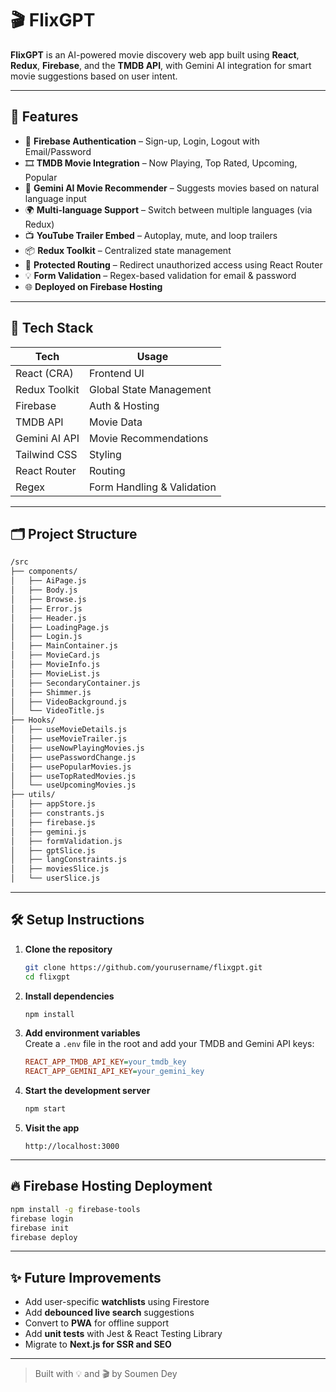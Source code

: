 # 🎬 FlixGPT

**FlixGPT** is an AI-powered movie discovery web app built using **React**, **Redux**, **Firebase**, and the **TMDB API**, with Gemini AI integration for smart movie suggestions based on user intent.

---

## 🚀 Features

- 🔐 **Firebase Authentication** – Sign-up, Login, Logout with Email/Password
- 🎞️ **TMDB Movie Integration** – Now Playing, Top Rated, Upcoming, Popular
- 🤖 **Gemini AI Movie Recommender** – Suggests movies based on natural language input
- 🌍 **Multi-language Support** – Switch between multiple languages (via Redux)
- 📺 **YouTube Trailer Embed** – Autoplay, mute, and loop trailers
- 📦 **Redux Toolkit** – Centralized state management
- 🔀 **Protected Routing** – Redirect unauthorized access using React Router
- 💡 **Form Validation** – Regex-based validation for email & password
- 🌐 **Deployed on Firebase Hosting**

---

## 🧩 Tech Stack

| Tech           | Usage                        |
|----------------|------------------------------|
| React (CRA)    | Frontend UI                  |
| Redux Toolkit  | Global State Management      |
| Firebase       | Auth & Hosting               |
| TMDB API       | Movie Data                   |
| Gemini AI API  | Movie Recommendations        |
| Tailwind CSS   | Styling                      |
| React Router   | Routing                      |
| Regex          | Form Handling & Validation   |

---

## 🗂️ Project Structure

```txt
/src
├── components/
│   ├── AiPage.js
│   ├── Body.js
│   ├── Browse.js
│   ├── Error.js
│   ├── Header.js
│   ├── LoadingPage.js
│   ├── Login.js
│   ├── MainContainer.js
│   ├── MovieCard.js
│   ├── MovieInfo.js
│   ├── MovieList.js
│   ├── SecondaryContainer.js
│   ├── Shimmer.js
│   ├── VideoBackground.js
│   └── VideoTitle.js
├── Hooks/
│   ├── useMovieDetails.js
│   ├── useMovieTrailer.js
│   ├── useNowPlayingMovies.js
│   ├── usePasswordChange.js
│   ├── usePopularMovies.js
│   ├── useTopRatedMovies.js
│   └── useUpcomingMovies.js
├── utils/
│   ├── appStore.js
│   ├── constrants.js
│   ├── firebase.js
│   ├── gemini.js
│   ├── formValidation.js
│   ├── gptSlice.js
│   ├── langConstraints.js
│   ├── moviesSlice.js
│   └── userSlice.js
```

---

## 🛠️ Setup Instructions

1. **Clone the repository**
   ```bash
   git clone https://github.com/yourusername/flixgpt.git
   cd flixgpt
   ```

2. **Install dependencies**
   ```bash
   npm install
   ```

3. **Add environment variables**  
   Create a `.env` file in the root and add your TMDB and Gemini API keys:
   ```ini
   REACT_APP_TMDB_API_KEY=your_tmdb_key
   REACT_APP_GEMINI_API_KEY=your_gemini_key
   ```

4. **Start the development server**
   ```bash
   npm start
   ```

5. **Visit the app**
   ```
   http://localhost:3000
   ```

---

## 🔥 Firebase Hosting Deployment

```bash
npm install -g firebase-tools
firebase login
firebase init
firebase deploy
```

---

## ✨ Future Improvements

- Add user-specific **watchlists** using Firestore
- Add **debounced live search** suggestions
- Convert to **PWA** for offline support
- Add **unit tests** with Jest & React Testing Library
- Migrate to **Next.js for SSR and SEO**

---

> Built with 💡 and 🎬 by Soumen Dey
